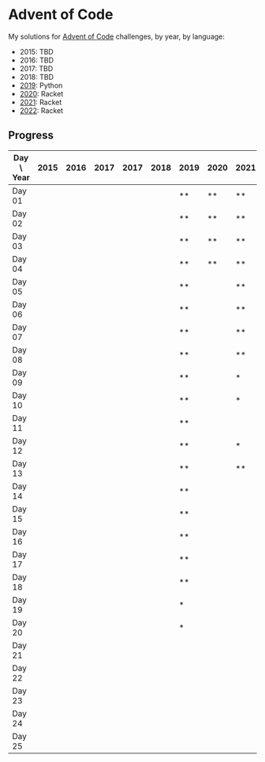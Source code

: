 # Advent of Code

My solutions for [Advent of Code](https://adventofcode.com/) challenges, by year, by language:

- 2015: TBD
- 2016: TBD
- 2017: TBD
- 2018: TBD
- [2019](2019/Advent-of-code-2019.md): Python
- [2020](2020/README.md): Racket
- [2021](2021/README.md): Racket
- [2022](2022/README.md): Racket

## Progress

| Day \ Year | 2015 | 2016 | 2017 | 2017 | 2018 | 2019 | 2020 | 2021 | 2022 | 2023 |
|------------|------|------|------|------|------|------|------|------|------|------|
| Day 01     |      |      |      |      |      | **   | **   | **   | **   |      |
| Day 02     |      |      |      |      |      | **   | **   | **   | **   |      |
| Day 03     |      |      |      |      |      | **   | **   | **   | **   |      |
| Day 04     |      |      |      |      |      | **   | **   | **   | **   |      |
| Day 05     |      |      |      |      |      | **   |      | **   | **   |      |
| Day 06     |      |      |      |      |      | **   |      | **   | **   |      |
| Day 07     |      |      |      |      |      | **   |      | **   | **   |      |
| Day 08     |      |      |      |      |      | **   |      | **   | *    |      |
| Day 09     |      |      |      |      |      | **   |      | *    |      |      |
| Day 10     |      |      |      |      |      | **   |      | *    | **   |      |
| Day 11     |      |      |      |      |      | **   |      |      |      |      |
| Day 12     |      |      |      |      |      | **   |      | *    |      |      |
| Day 13     |      |      |      |      |      | **   |      | **   |      |      |
| Day 14     |      |      |      |      |      | **   |      |      |      |      |
| Day 15     |      |      |      |      |      | **   |      |      |      |      |
| Day 16     |      |      |      |      |      | **   |      |      |      |      |
| Day 17     |      |      |      |      |      | **   |      |      |      |      |
| Day 18     |      |      |      |      |      | **   |      |      |      |      |
| Day 19     |      |      |      |      |      | *    |      |      |      |      |
| Day 20     |      |      |      |      |      | *    |      |      |      |      |
| Day 21     |      |      |      |      |      |      |      |      |      |      |
| Day 22     |      |      |      |      |      |      |      |      |      |      |
| Day 23     |      |      |      |      |      |      |      |      |      |      |
| Day 24     |      |      |      |      |      |      |      |      |      |      |
| Day 25     |      |      |      |      |      |      |      |      |      |      |
